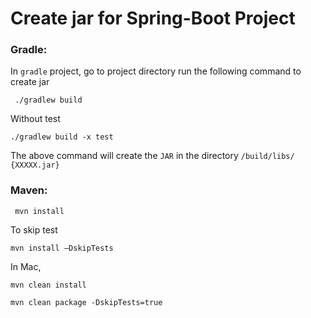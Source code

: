 # Create jar for Spring-Boot Project

### Gradle:

In `gradle` project, go to project directory run the following command to create jar

	 ./gradlew build

Without test

	./gradlew build -x test


The above command will create the `JAR` in the directory `/build/libs/ {XXXXX.jar}`


### Maven:

	 mvn install

To skip test

	mvn install –DskipTests

In Mac,

	mvn clean install
	
	mvn clean package -DskipTests=true
